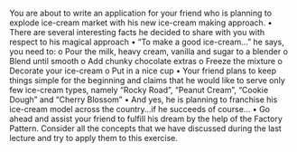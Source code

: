 You are about to write an application for your friend who is planning
to explode ice-cream market with his new ice-cream making approach.
• There are several interesting facts he decided to share with you with
respect to his magical approach
• “To make a good ice-cream…” he says, you need to:
o Pour the milk, heavy cream, vanilla and sugar to a blender
o Blend until smooth
o Add chunky chocolate extras
o Freeze the mixture
o Decorate your ice-cream
o Put in a nice cup
• Your friend plans to keep things simple for the beginning and claims
that he would like to serve only few ice-cream types, namely “Rocky
Road”, “Peanut Cream”, “Cookie Dough” and “Cherry Blossom”
• And yes, he is planning to franchise his ice-cream model across the
country…if he succeeds of course…
• Go ahead and assist your friend to fulfill his dream by the help of the
Factory Pattern. Consider all the concepts that we have discussed
during the last lecture and try to apply them to this exercise.
